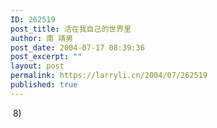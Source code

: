 ```yaml
---
ID: 262519
post_title: 活在我自己的世界里
author: 南 靖男
post_date: 2004-07-17 08:39:36
post_excerpt: ""
layout: post
permalink: https://larryli.cn/2004/07/262519
published: true
---
```

 8)